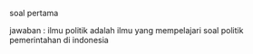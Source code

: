 soal pertama

jawaban : ilmu politik adalah ilmu yang mempelajari soal politik pemerintahan di indonesia


